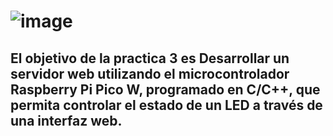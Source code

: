 # ![image](https://github.com/Jesusrlc/LosFrijolesRancheros/assets/158230496/54bc15c3-80d2-42b2-b536-01eb3b7e7a1d)

## El objetivo de la practica 3 es Desarrollar un servidor web utilizando el microcontrolador Raspberry Pi Pico W, programado en C/C++, que permita controlar el estado de un LED a través de una interfaz web.
